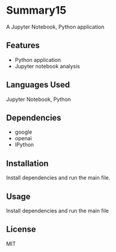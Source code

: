 # Summary15

A Jupyter Notebook, Python application

## Features

- Python application
- Jupyter notebook analysis

## Languages Used

Jupyter Notebook, Python

## Dependencies

- google
- openai
- IPython

## Installation

Install dependencies and run the main file.

## Usage

Install dependencies and run the main file

## License

MIT
